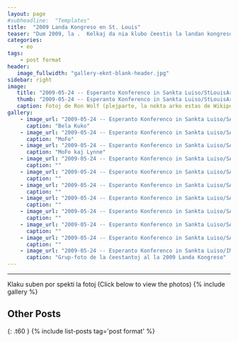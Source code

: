 ```yaml
---
layout: page
#subheadline:  "Templates"
title:  "2009 Landa Kongreso en St. Louis"
teaser: "Dum 2009, la .  Kelkaj da nia klubo ĉeestis la landan kongreson.  La tempo estis ĝuita de ĉiuj."
categories:
    - eo
tags:
    - post format
header:
   image_fullwidth: "gallery-eknt-blank-header.jpg"
sidebar: right
image:
   title: "2009-05-24 -- Esperanto Konferenco in Sankta Luiso/StLouisArch.jpg"
   thumb: "2009-05-24 -- Esperanto Konferenco in Sankta Luiso/StLouisArch-thumb.jpg"
   caption: Fotoj de Ron Wolf (plejparte, la nokta arko estas de Wikipedia)
gallery:
    - image_url: "2009-05-24 -- Esperanto Konferenco in Sankta Luiso/SANY0001.jpg"
      caption: "Bela Kuko"
    - image_url: "2009-05-24 -- Esperanto Konferenco in Sankta Luiso/SANY0005.jpg"
      caption: "MoFo"
    - image_url: "2009-05-24 -- Esperanto Konferenco in Sankta Luiso/SANY0008.jpg"
      caption: "MoFo kaj Lynne"
    - image_url: "2009-05-24 -- Esperanto Konferenco in Sankta Luiso/SANY0015.jpg"
      caption: ""
    - image_url: "2009-05-24 -- Esperanto Konferenco in Sankta Luiso/SANY0020.jpg"
      caption: ""
    - image_url: "2009-05-24 -- Esperanto Konferenco in Sankta Luiso/SANY0021.jpg"
      caption: ""
    - image_url: "2009-05-24 -- Esperanto Konferenco in Sankta Luiso/SANY0022.jpg"
      caption: ""
    - image_url: "2009-05-24 -- Esperanto Konferenco in Sankta Luiso/SANY0023.jpg"
      caption: ""
    - image_url: "2009-05-24 -- Esperanto Konferenco in Sankta Luiso/SANY0024.jpg"
      caption: ""
    - image_url: "2009-05-24 -- Esperanto Konferenco in Sankta Luiso/SANY0027.jpg"
      caption: ""
    - image_url: "2009-05-24 -- Esperanto Konferenco in Sankta Luiso/IMGP0573.jpg"
      caption: "Grup-foto de la ĉeestantoj al la 2009 Landa Kongreso"
---
```

<!--more-->
--------------------------
Klaku suben por spekti la fotoj (Click below to view the photos)
{% include gallery %}


## Other Posts
{: .t60 }
{% include list-posts tag='post format' %}
